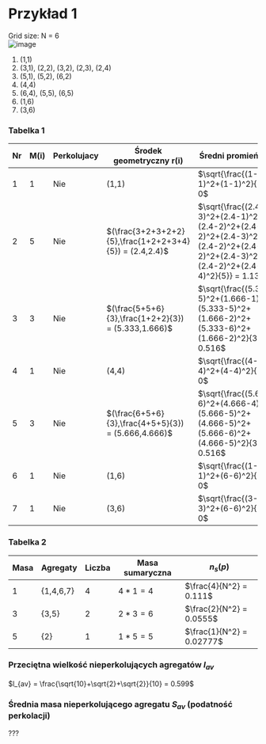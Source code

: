 # Przykład 1
Grid size: N = 6  
![image](https://github.com/user-attachments/assets/dad0a9dc-d2db-44c6-a3ab-832d62e277a9)

1. (1,1)  
2. (3,1), (2,2), (3,2), (2,3), (2,4)  
3. (5,1), (5,2), (6,2)  
4. (4,4)  
5. (6,4), (5,5), (6,5)  
6. (1,6)  
7. (3,6)


### Tabelka 1
|Nr|M(i)|Perkolujacy|Środek geometryczny r(i)|Średni promień R(i)|Rozciągłość l(i)|
|---|---|---|---|---|---|
|1|1|Nie|(1,1)|$\sqrt{\frac{(1-1)^2+(1-1)^2}{1}} = 0$|0|
|2|5|Nie|$(\frac{3+2+3+2+2}{5},\frac{1+2+2+3+4}{5}) = (2.4,2.4)$|$\sqrt{\frac{(2.4-3)^2+(2.4-1)^2+(2.4-2)^2+(2.4-2)^2+(2.4-3)^2+(2.4-2)^2+(2.4-2)^2+(2.4-3)^2+(2.4-2)^2+(2.4-4)^2}{5}} = 1.131$|$\sqrt{(3-2)^2+(1-4)^2} = \sqrt{10}$|
|3|3|Nie|$(\frac{5+5+6}{3},\frac{1+2+2}{3}) = (5.333,1.666)$|$\sqrt{\frac{(5.333-5)^2+(1.666-1)^2+(5.333-5)^2+(1.666-2)^2+(5.333-6)^2+(1.666-2)^2}{3}} = 0.516$|$\sqrt{(5-6)^2+(1-2)^2} = \sqrt{2}$|
|4|1|Nie|(4,4)|$\sqrt{\frac{(4-4)^2+(4-4)^2}{1}} = 0$|0|
|5|3|Nie|$(\frac{6+5+6}{3},\frac{4+5+5}{3}) = (5.666,4.666)$|$\sqrt{\frac{(5.666-6)^2+(4.666-4)^2+(5.666-5)^2+(4.666-5)^2+(5.666-6)^2+(4.666-5)^2}{3}} = 0.516$|$\sqrt{(6-5)^2+(4-5)^2} = \sqrt{2}$|
|6|1|Nie|(1,6)|$\sqrt{\frac{(1-1)^2+(6-6)^2}{1}} = 0$|0|
|7|1|Nie|(3,6)|$\sqrt{\frac{(3-3)^2+(6-6)^2}{1}} = 0$|0|

### Tabelka 2
|Masa|Agregaty|Liczba|Masa sumaryczna|$n_s(p)$|
|-|-|-|-|-|
|1|{1,4,6,7}|4|$4*1 = 4$|$\frac{4}{N^2} = 0.111$|
|3|{3,5}|2|$2*3 = 6$|$\frac{2}{N^2} = 0.0555$|
|5|{2}|1|$1*5 = 5$|$\frac{1}{N^2} = 0.02777$|

### Przeciętna wielkość nieperkolujących agregatów $l_{av}$
$l_{av} = \frac{\sqrt{10}+\sqrt{2}+\sqrt{2}}{10} = 0.599$

### Średnia masa nieperkolującego agregatu $S_{av}$ (podatność perkolacji)
???
